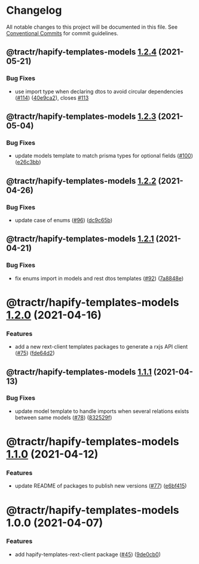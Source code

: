 # Changelog

All notable changes to this project will be documented in this file. See
[Conventional Commits](https://conventionalcommits.org) for commit guidelines.

## @tractr/hapify-templates-models [1.2.4](https://github.com/tractr/stack/compare/@tractr/hapify-templates-models@1.2.3...@tractr/hapify-templates-models@1.2.4) (2021-05-21)


### Bug Fixes

* use import type when declaring dtos to avoid circular dependencies ([#114](https://github.com/tractr/stack/issues/114)) ([40e9ca2](https://github.com/tractr/stack/commit/40e9ca2a46e5a075510fce259c066ab9a84adc8c)), closes [#113](https://github.com/tractr/stack/issues/113)

## @tractr/hapify-templates-models [1.2.3](https://github.com/tractr/stack/compare/@tractr/hapify-templates-models@1.2.2...@tractr/hapify-templates-models@1.2.3) (2021-05-04)


### Bug Fixes

* update models template to match prisma types for optional fields ([#100](https://github.com/tractr/stack/issues/100)) ([e26c3bb](https://github.com/tractr/stack/commit/e26c3bb1112c4b8bf35f68bbdfa25c9cdca2bd9b))

## @tractr/hapify-templates-models [1.2.2](https://github.com/tractr/stack/compare/@tractr/hapify-templates-models@1.2.1...@tractr/hapify-templates-models@1.2.2) (2021-04-26)


### Bug Fixes

* update case of enums ([#96](https://github.com/tractr/stack/issues/96)) ([dc9c65b](https://github.com/tractr/stack/commit/dc9c65b1cc55430d1cb7195093ef89f0a5f37ba7))

## @tractr/hapify-templates-models [1.2.1](https://github.com/tractr/stack/compare/@tractr/hapify-templates-models@1.2.0...@tractr/hapify-templates-models@1.2.1) (2021-04-21)


### Bug Fixes

* fix enums import in models and rest dtos templates ([#92](https://github.com/tractr/stack/issues/92)) ([7a8848e](https://github.com/tractr/stack/commit/7a8848ee89784f294dfe3ab7826acb7644687a3c))

# @tractr/hapify-templates-models [1.2.0](https://github.com/tractr/stack/compare/@tractr/hapify-templates-models@1.1.1...@tractr/hapify-templates-models@1.2.0) (2021-04-16)


### Features

* add a new rext-client templates packages to generate a rxjs API client ([#75](https://github.com/tractr/stack/issues/75)) ([fde64d2](https://github.com/tractr/stack/commit/fde64d22cac2d985b3da03a37add56702f50e278))

## @tractr/hapify-templates-models [1.1.1](https://github.com/tractr/stack/compare/@tractr/hapify-templates-models@1.1.0...@tractr/hapify-templates-models@1.1.1) (2021-04-13)


### Bug Fixes

* update model template to handle imports when several relations exists between same models ([#78](https://github.com/tractr/stack/issues/78)) ([832529f](https://github.com/tractr/stack/commit/832529f4122f2d689ce132a8caf8bc035bba5f9c))

# @tractr/hapify-templates-models [1.1.0](https://github.com/tractr/stack/compare/@tractr/hapify-templates-models@1.0.0...@tractr/hapify-templates-models@1.1.0) (2021-04-12)


### Features

* update README of packages to publish new versions ([#77](https://github.com/tractr/stack/issues/77)) ([e6bf415](https://github.com/tractr/stack/commit/e6bf415af3fe5588c15577f047a6262f81c1564f))

# @tractr/hapify-templates-models 1.0.0 (2021-04-07)


### Features

* add hapify-templates-rext-client package ([#45](https://github.com/tractr/stack/issues/45)) ([9de0cb0](https://github.com/tractr/stack/commit/9de0cb0a79256d1b3dc258cf5c121e211687174c))
